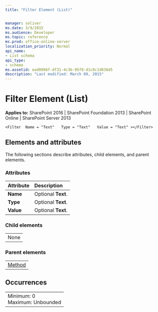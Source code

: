 ```yaml
---
title: "Filter Element (List)"


manager: soliver
ms.date: 3/9/2015
ms.audience: Developer
ms.topic: reference
ms.prod: office-online-server
localization_priority: Normal
api_name:
- List schema
api_type:
- schema
ms.assetid: ead0986f-df31-4c3b-95f8-d1c8c1d836d5
description: "Last modified: March 09, 2015"
---
```


# Filter Element (List)

 
  
 **Applies to:** SharePoint 2016 | SharePoint Foundation 2013 | SharePoint Online | SharePoint Server 2013
  
```VB.net
<Filter  Name = "Text"   Type = "Text"   Value = "Text" ></Filter> 
```

## Elements and attributes

The following sections describe attributes, child elements, and parent elements.

### Attributes

|**Attribute**|**Description**|
|:-----|:-----|
|**Name** <br/> |Optional **Text**.  <br/> |
|**Type** <br/> |Optional **Text**.  <br/> |
|**Value** <br/> |Optional **Text**.  <br/> |
   
### Child elements

||
|:-----|
|None |
   
### Parent elements

||
|:-----|
|[Method](method-element-list.md)|
   
## Occurrences

||
|:-----|
|Minimum: 0  <br/> Maximum: Unbounded  <br/> |
   

